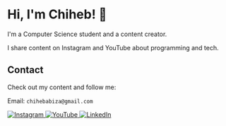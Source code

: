 <h1>Hi, I'm Chiheb! 👋</h1>

<p>I'm a Computer Science student and a content creator.</p>
<p>I share content on Instagram and YouTube about programming and tech.</p>

<h2>Contact</h2>
<p>Check out my content and follow me:</p>
<p>Email: <code>chihebabiza@gmail.com</code></p>
<p>
  <a href="https://www.instagram.com/chihebabiza/">
    <img src="https://img.shields.io/badge/Instagram-%23E4405F.svg?&style=for-the-badge&logo=instagram&logoColor=white" alt="Instagram">
  </a> 
  <a href="https://www.youtube.com/@chihababiza">
    <img src="https://img.shields.io/badge/YouTube-%23FF0000.svg?&style=for-the-badge&logo=youtube&logoColor=white" alt="YouTube">
  </a> 
  <a href="https://www.linkedin.com/in/chihebabiza/">
    <img src="https://img.shields.io/badge/LinkedIn-%230077B5.svg?&style=for-the-badge&logo=linkedin&logoColor=white" alt="LinkedIn">
  </a>
</p>
